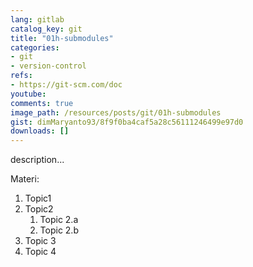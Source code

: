 ```yaml
---
lang: gitlab
catalog_key: git
title: "01h-submodules"
categories:
- git
- version-control
refs: 
- https://git-scm.com/doc
youtube: 
comments: true
image_path: /resources/posts/git/01h-submodules
gist: dimMaryanto93/8f9f0ba4caf5a28c56111246499e97d0
downloads: []
---
```



description...

<!--more-->

Materi: 

1. Topic1
2. Topic2
    1. Topic 2.a
    2. Topic 2.b
3. Topic 3
4. Topic 4